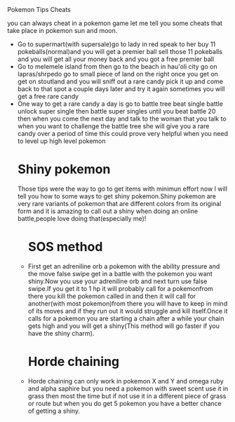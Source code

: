 <!DOCTYPE html>
<html>
<head>
Pokemon Tips
</head>
<body {
     background color:aqua
}
<h1>Cheats</h1>
<p>you can always cheat in a pokemon game let me tell you some cheats that take place in pokemon sun and moon.</p>

<ul>
<li>Go to supermart(with supersale)go to lady in red speak to her buy 11 pokeballs(normal)and you will get a premier ball sell those 11 pokeballs and you will get all your money back and you got a free premier ball</li>

<li>Go to melemele island from then go to the beach in hau'oli city go on lapras/shrpedo go to small piece of land on the right once you get on get on stoutland and you will sniff out a rare candy pick it up and come back to that spot a couple days later and try it again sometimes you will get a free rare candy</li>
<li>One way to get a rare candy a day is go to battle tree beat single battle unlock super single then battle super singles until you beat battle 20 then when you come the next day and talk to the woman that you talk to when you want to challenge the battle tree she will give you a rare candy over a period of time this could prove very helpful when you need to level up high level pokemon</li> 
</ul>
</body>
<ul>
<h1>Shiny pokemon</h1>
<p>Those tips were the way to go to get items with minimun effort now I will tell you how to some ways to get shiny pokemon.Shiny pokemon are very rare variants of pokemon that are different colors from its original form and it is amazing to call out a shiny when doing an online battle,people love doing that(especially me)!</p>

<ul>
<h1>SOS method</h1>
<li>First get an adreniline orb a pokemon with the ability pressure and the move false swipe get in a battle with the pokemon you want shiny.Now you use your adreniline orb and next turn use false swipe.If you get it to 1 hp it will probably call for a pokemonfrom there you kill the pokemon called in and then it will call for another(with most pokemon)from there you will have to keep in mind of its moves and if they run out it would struggle and kill itself.Once it calls for a pokemon you are starting a chain after a while your chain gets high and you will get a shiny(This method will go faster if you have the shiny charm). 
<h1>Horde chaining</h1>
<li>Horde chaining can only work in pokemon X and Y and omega ruby and alpha saphire but you need a pokemon with sweet scent use it in grass then most the time but if not use it in a different piece of grass or route but when you do get 5 pokemon you have a better chance of getting a shiny.</li>
</ul>
